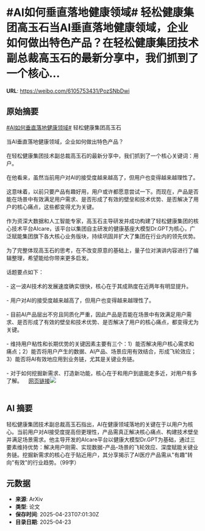 # #AI如何垂直落地健康领域# 轻松健康集团高玉石当AI垂直落地健康领域，企业如何做出特色产品？在轻松健康集团技术副总裁高玉石的最新分享中，我们抓到了一个核心...

**URL**: https://weibo.com/6105753431/PozSNbDwi

## 原始摘要

<a href="https://m.weibo.cn/search?containerid=231522type%3D1%26t%3D10%26q%3D%23AI%E5%A6%82%E4%BD%95%E5%9E%82%E7%9B%B4%E8%90%BD%E5%9C%B0%E5%81%A5%E5%BA%B7%E9%A2%86%E5%9F%9F%23&amp;extparam=%23AI%E5%A6%82%E4%BD%95%E5%9E%82%E7%9B%B4%E8%90%BD%E5%9C%B0%E5%81%A5%E5%BA%B7%E9%A2%86%E5%9F%9F%23" data-hide=""><span class="surl-text">#AI如何垂直落地健康领域#</span></a> 轻松健康集团高玉石<br><br>当AI垂直落地健康领域，企业如何做出特色产品？<br><br>在轻松健康集团技术副总裁高玉石的最新分享中，我们抓到了一个核心关键词：用户。<br><br>在他看来，虽然当前用户对AI的接受度越来越高了，但用户也变得越来越理性了。<br><br>这意味着，以前只要产品有趣好用，用户或许都愿意尝试一下。而现在，产品是否能在场景中有效满足用户需求、是否形成了有效的壁垒和技术优势、是否解决了用户的核心痛点，这些都变得尤为关键。<br><br>作为资深大数据和人工智能专家，高玉石主导研发并成功构建了轻松健康集团的核心技术平台AIcare，该平台以集团自主研发的健康基座大模型Dr.GPT为核心，广泛赋能集团旗下各大核心业务版块，持续巩固并扩大了集团在行业内的领先优势。<br><br>为了完整体现高玉石的思考，在不改变原意的基础上，量子位对演讲内容进行了编辑整理，希望能给你带来更多启发。<br><br>话题要点如下：<br><br>- 这一波AI技术的发展速度确实很快，核心在于其成熟度在近两年有明显提升。<br><br>- 用户对AI的接受度越来越高了，但用户也变得越来越理性了。<br><br>- 目前AI产品层出不穷且同质化严重，因此产品是否能在场景中有效满足用户需求、是否形成了有效的壁垒和技术优势、是否解决了用户的核心痛点，都变得尤为关键。<br><br>- 维持用户粘性和长期优势的关键因素主要有三个：1）能否解决用户核心需求和痛点；2）能否将用户产生的数据、AI产品、场景应用有效结合，形成飞轮效应；3）能否将AI有效地应用到业务链，尤其是关键业务链。<br><br>- 对于如何挖掘新需求、打造新功能，核心在于和用户到底能走多近，对用户有多了解。<a href="https://weibo.cn/sinaurl?u=https%3A%2F%2Fmp.weixin.qq.com%2Fs%2Fy5-Qe0Jb8DO5eObekGG-Iw" data-hide=""><span class="url-icon"><img style="width: 1rem;height: 1rem" src="https://h5.sinaimg.cn/upload/2015/09/25/3/timeline_card_small_web_default.png" referrerpolicy="no-referrer"></span><span class="surl-text">网页链接</span></a><img style="" src="https://tvax1.sinaimg.cn/large/006Fd7o3ly1i0qnm7xdvwj30zk0npac9.jpg" referrerpolicy="no-referrer"><br><br>

## AI 摘要

轻松健康集团技术副总裁高玉石指出，AI在健康领域落地的关键在于以用户为核心。当前用户对AI接受度提高但更理性，产品需真正解决核心痛点、构建技术壁垒并满足场景需求。他主导开发的AIcare平台以健康大模型Dr.GPT为基础，通过三要素维持优势：解决用户刚需、实现数据-产品-场景的飞轮效应、深度赋能关键业务链。挖掘新需求的核心在于贴近用户，其分享揭示了AI医疗产品需从"有趣"转向"有效"的行业趋势。（99字）

## 元数据

- **来源**: ArXiv
- **类型**: 论文
- **保存时间**: 2025-04-23T07:01:30Z
- **目录日期**: 2025-04-23

